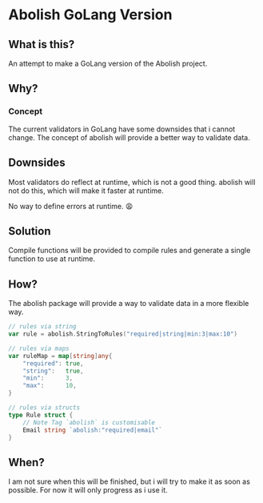 # Abolish GoLang Version

## What is this?
An attempt to make a GoLang version of the Abolish project.

## Why?

### Concept
The current validators in GoLang have some downsides that i cannot change.
The concept of abolish will provide a better way to validate data.

## Downsides
Most validators do reflect at runtime, which is not a good thing.
abolish will not do this, which will make it faster at runtime.

No way to define errors at runtime. 😩

## Solution
Compile functions will be provided to compile rules and generate a single function to use at runtime.

## How?
The abolish package will provide a way to validate data in a more flexible way.

```go
// rules via string
var rule = abolish.StringToRules("required|string|min:3|max:10")

// rules via maps
var ruleMap = map[string]any{
    "required": true,
    "string":   true,
    "min":      3,
    "max":      10,
}

// rules via structs
type Rule struct {
	// Note Tag `abolish` is customisable
    Email string `abolish:"required|email"`
}
```

## When?
I am not sure when this will be finished, but i will try to make it as soon as possible.
For now it will only progress as i use it.